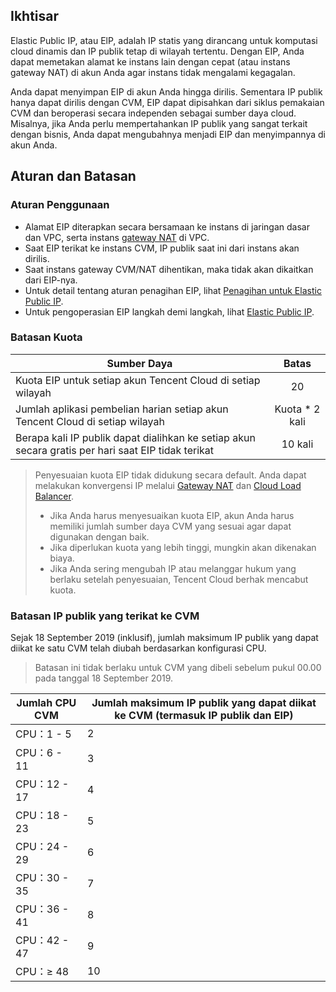 ## Ikhtisar

Elastic Public IP, atau ElP, adalah IP statis yang dirancang untuk komputasi cloud dinamis dan IP publik tetap di wilayah tertentu. Dengan EIP, Anda dapat memetakan alamat ke instans lain dengan cepat (atau instans gateway NAT) di akun Anda agar instans tidak mengalami kegagalan.

Anda dapat menyimpan EIP di akun Anda hingga dirilis. Sementara IP publik hanya dapat dirilis dengan CVM, EIP dapat dipisahkan dari siklus pemakaian CVM dan beroperasi secara independen sebagai sumber daya cloud. Misalnya, jika Anda perlu mempertahankan IP publik yang sangat terkait dengan bisnis, Anda dapat mengubahnya menjadi EIP dan menyimpannya di akun Anda.

## Aturan dan Batasan

### Aturan Penggunaan

- Alamat EIP diterapkan secara bersamaan ke instans di jaringan dasar dan VPC, serta instans [gateway NAT](https://intl.cloud.tencent.com/document/product/1015) di VPC.
- Saat EIP terikat ke instans CVM, IP publik saat ini dari instans akan dirilis.
- Saat instans gateway CVM/NAT dihentikan, maka tidak akan dikaitkan dari EIP-nya.
- Untuk detail tentang aturan penagihan EIP, lihat [Penagihan untuk Elastic Public IP](https://intl.cloud.tencent.com/document/product/213/17156).
- Untuk pengoperasian EIP langkah demi langkah, lihat [Elastic Public IP](https://intl.cloud.tencent.com/document/product/213/16586).
 
### Batasan Kuota

| Sumber Daya            | Batas         |
|---------|:---------:|
| Kuota EIP untuk setiap akun Tencent Cloud di setiap wilayah | 20 |
| Jumlah aplikasi pembelian harian setiap akun Tencent Cloud di setiap wilayah | Kuota \* 2 kali |
| Berapa kali IP publik dapat dialihkan ke setiap akun secara gratis per hari saat EIP tidak terikat | 10 kali |

> Penyesuaian kuota EIP tidak didukung secara default. Anda dapat melakukan konvergensi IP melalui [Gateway NAT](https://intl.cloud.tencent.com/product/nat) dan [Cloud Load Balancer](https://intl.cloud.tencent.com/document/product/214).
> - Jika Anda harus menyesuaikan kuota EIP, akun Anda harus memiliki jumlah sumber daya CVM yang sesuai agar dapat digunakan dengan baik.
> - Jika diperlukan kuota yang lebih tinggi, mungkin akan dikenakan biaya.
> - Jika Anda sering mengubah IP atau melanggar hukum yang berlaku setelah penyesuaian, Tencent Cloud berhak mencabut kuota.
>


### Batasan IP publik yang terikat ke CVM

Sejak 18 September 2019 (inklusif), jumlah maksimum IP publik yang dapat diikat ke satu CVM telah diubah berdasarkan konfigurasi CPU.
> Batasan ini tidak berlaku untuk CVM yang dibeli sebelum pukul 00.00 pada tanggal 18 September 2019.
>
| Jumlah CPU CVM | Jumlah maksimum IP publik yang dapat diikat ke CVM (termasuk IP publik dan EIP) |
|---------|---------|
| CPU：1 - 5 | 2 |
| CPU：6 - 11 | 3 |
| CPU：12 - 17 | 4 |
| CPU：18 - 23 | 5 |
| CPU：24 - 29 | 6 |
| CPU：30 - 35 | 7 |
| CPU：36 - 41 | 8 |
| CPU：42 - 47 | 9 |
| CPU：≥ 48 | 10 |



